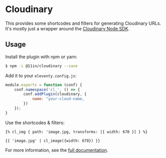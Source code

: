 # Cloudinary

This provides some shortcodes and filters for generating Cloudinary URLs.
It's mostly just a wrapper around the [Cloudinary Node SDK](https://cloudinary.com/documentation/node_integration).

## Usage

Install the plugin with npm or yarn:

```bash
$ npm -i @11in/cloudinary --save
```

Add it to your `eleventy.config.js`:

```js
module.exports = function (conf) {
    conf.namespace('cl_', () => {
        conf.addPlugin(cloudinary, {
            name: "your-cloud-name,
        })
    });
}
```

Use the shortcodes & filters:

```njk
{% cl_img { path: 'image.jpg, transforms: [{ width: 670 }] } %}

{{ 'image.jpg' | cl_image({width: 670}) }}
```

For more information, see the [full documentation](https://elfin.netlify.app/docs/cloudinary).
